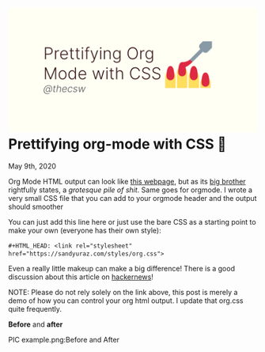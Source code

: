 ![preview](./preview.png)
Prettifying org-mode with CSS 💅
===============================

May 9th, 2020

Org Mode HTML output can look like [this
webpage](https://motherfuckingwebsite.com/), but as its [big
brother](http://bettermotherfuckingwebsite.com/) rightfully states, a
*grotesque pile of shit*. Same goes for orgmode. I wrote a very small
CSS file that you can add to your orgmode header and the output should
smoother

You can just add this line here or just use the bare CSS as a starting
point to make your own (everyone has their own style):

``` {.org}
#+HTML_HEAD: <link rel="stylesheet" href="https://sandyuraz.com/styles/org.css">
```

Even a really little makeup can make a big difference! There is a good
discussion about this article on
[hackernews](https://news.ycombinator.com/item?id=23130104)!

NOTE: Please do not rely solely on the link above, this post is merely a
demo of how you can control your org html output. I update that org.css
quite frequently.

**Before** and **after**

PIC example.png:Before and After
